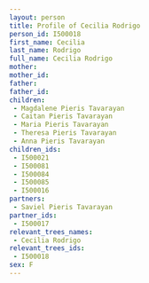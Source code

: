 ```yaml
---
layout: person
title: Profile of Cecilia Rodrigo
person_id: I500018
first_name: Cecilia
last_name: Rodrigo
full_name: Cecilia Rodrigo
mother: 
mother_id: 
father: 
father_id: 
children:
 - Magdalene Pieris Tavarayan
 - Caitan Pieris Tavarayan
 - Maria Pieris Tavarayan
 - Theresa Pieris Tavarayan
 - Anna Pieris Tavarayan
children_ids:
 - I500021
 - I500081
 - I500084
 - I500085
 - I500016
partners:
 - Saviel Pieris Tavarayan
partner_ids:
 - I500017
relevant_trees_names:
 - Cecilia Rodrigo
relevant_trees_ids:
 - I500018
sex: F
---
```


